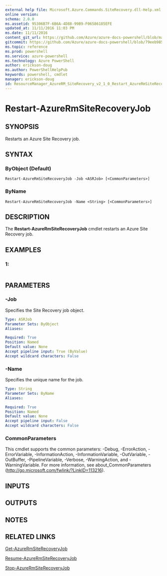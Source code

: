 ```yaml
---
external help file: Microsoft.Azure.Commands.SiteRecovery.dll-Help.xml
online version: 
schema: 2.0.0
ms.assetid: 95306B7F-6B6A-4D88-99B9-F06586185EFE
updated_at: 11/11/2016 11:03 PM
ms.date: 11/11/2016
content_git_url: https://github.com/Azure/azure-docs-powershell/blob/master/azureps-cmdlets-docs/ResourceManager/AzureRM.SiteRecovery/v2.1.0/Restart-AzureRmSiteRecoveryJob.md
gitcommit: https://github.com/Azure/azure-docs-powershell/blob/79eeb985ea480979357fb4695832a0c3d29a48bf/azureps-cmdlets-docs/ResourceManager/AzureRM.SiteRecovery/v2.1.0/Restart-AzureRmSiteRecoveryJob.md
ms.topic: reference
ms.prod: powershell
ms.service: azure-powershell
ms.technology: Azure PowerShell
author: erickson-doug
ms.author: PowerShellHelpPub
keywords: powershell, cmdlet
manager: erickson-doug
id: ResourceManager_AzureRM_SiteRecovery_v2_1_0_Restart_AzureRmSiteRecoveryJob_md
---
```


# Restart-AzureRmSiteRecoveryJob

## SYNOPSIS
Restarts an Azure Site Recovery job.

## SYNTAX

### ByObject (Default)
```
Restart-AzureRmSiteRecoveryJob -Job <ASRJob> [<CommonParameters>]
```

### ByName
```
Restart-AzureRmSiteRecoveryJob -Name <String> [<CommonParameters>]
```

## DESCRIPTION
The **Restart-AzureRmSiteRecoveryJob** cmdlet restarts an Azure Site Recovery job.

## EXAMPLES

### 1:
```

```

## PARAMETERS

### -Job
Specifies the Site Recovery job object.

```yaml
Type: ASRJob
Parameter Sets: ByObject
Aliases: 

Required: True
Position: Named
Default value: None
Accept pipeline input: True (ByValue)
Accept wildcard characters: False
```

### -Name
Specifies the unique name for the job.

```yaml
Type: String
Parameter Sets: ByName
Aliases: 

Required: True
Position: Named
Default value: None
Accept pipeline input: False
Accept wildcard characters: False
```

### CommonParameters
This cmdlet supports the common parameters: -Debug, -ErrorAction, -ErrorVariable, -InformationAction, -InformationVariable, -OutVariable, -OutBuffer, -PipelineVariable, -Verbose, -WarningAction, and -WarningVariable. For more information, see about_CommonParameters (http://go.microsoft.com/fwlink/?LinkID=113216).

## INPUTS

## OUTPUTS

## NOTES

## RELATED LINKS

[Get-AzureRmSiteRecoveryJob](xref:ResourceManager/AzureRM.SiteRecovery/v2.1.0/Get-AzureRmSiteRecoveryJob.md)

[Resume-AzureRmSiteRecoveryJob](xref:ResourceManager/AzureRM.SiteRecovery/v2.1.0/Resume-AzureRmSiteRecoveryJob.md)

[Stop-AzureRmSiteRecoveryJob](xref:ResourceManager/AzureRM.SiteRecovery/v2.1.0/Stop-AzureRmSiteRecoveryJob.md)


